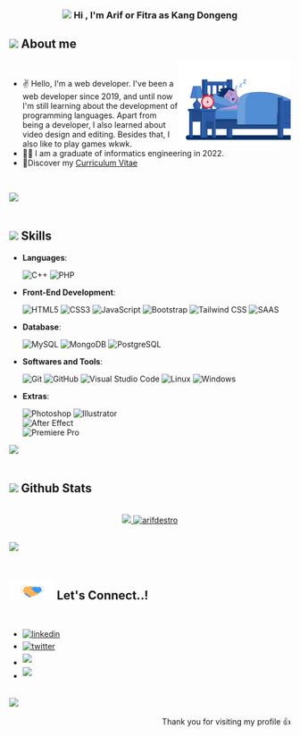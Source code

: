 
<h3 align="center"><img src="https://media.giphy.com/media/hvRJCLFzcasrR4ia7z/giphy.gif" width="35"> <b>Hi , I'm Arif or Fitra as Kang Dongeng</b></h3>

## <picture><img src = "https://media.tenor.com/Ji8vLfj669IAAAAi/thinking-goma.gif" width = 50px></picture> **About me**
<picture> <img align="right" src="https://github.com/arifdestro/isblog/blob/main/assets/img/sleep%20v2.gif" width = 200px></picture>

<br>

- ✌️ Hello, I'm a web developer. I've been a web developer since 2019, and until now I'm still learning about the development of programming languages. Apart from being a developer, I also learned about video design and editing. Besides that, I also like to play games wkwk.
- 👨‍🎓 I am a graduate of informatics engineering in 2022.
- 🔖Discover my [Curriculum Vitae](https://read.cv/fitra1299)

<br>

<img src="https://user-images.githubusercontent.com/73097560/115834477-dbab4500-a447-11eb-908a-139a6edaec5c.gif"><br><br>

## <img src="https://media2.giphy.com/media/QssGEmpkyEOhBCb7e1/giphy.gif?cid=ecf05e47a0n3gi1bfqntqmob8g9aid1oyj2wr3ds3mg700bl&rid=giphy.gif" width ="25"><b> Skills</b>

<p align="center">

- **Languages**:
    
    ![C++](https://img.shields.io/badge/C%2B%2B-00599C?style=for-the-badge&logo=c%2B%2B&logoColor=white)
    ![PHP](https://img.shields.io/badge/PHP-777BB4?style=for-the-badge&logo=php&logoColor=white)
  
- **Front-End Development**:

   ![HTML5](https://img.shields.io/badge/HTML5%20-%23E34F26.svg?style=for-the-badge&logo=html5&logoColor=white)
   ![CSS3](https://img.shields.io/badge/CSS%20-%231572B6.svg?style=for-the-badge&logo=css3&logoColor=white)
   ![JavaScript](https://img.shields.io/badge/JavaScript%20-%23F7DF1E.svg?style=for-the-badge&logo=javascript&logoColor=black)
   ![Bootstrap](https://img.shields.io/badge/Bootstrap-563D7C?style=for-the-badge&logo=bootstrap&logoColor=white)
   ![Tailwind CSS](https://img.shields.io/badge/Tailwind_CSS-38B2AC?style=for-the-badge&logo=tailwind-css&logoColor=white)
   ![SAAS](https://img.shields.io/badge/Sass-CC6699?style=for-the-badge&logo=sass&logoColor=white)

- **Database**:

    ![MySQL](https://img.shields.io/badge/MySQL-00000F?style=for-the-badge&logo=mysql&logoColor=white)
    ![MongoDB](https://img.shields.io/badge/MongoDB-4EA94B?style=for-the-badge&logo=mongodb&logoColor=white)
    ![PostgreSQL](https://img.shields.io/badge/PostgreSQL-316192?style=for-the-badge&logo=postgresql&logoColor=white)
  
- **Softwares and Tools**:

    ![Git](https://img.shields.io/badge/git-%23F05033.svg?style=for-the-badge&logo=git&logoColor=white)
    ![GitHub](https://img.shields.io/badge/github-%23121011.svg?style=for-the-badge&logo=github&logoColor=white)
    ![Visual Studio Code](https://img.shields.io/badge/Visual%20Studio%20Code-0078d7.svg?style=for-the-badge&logo=visual-studio-code&logoColor=white)
    ![Linux](https://img.shields.io/badge/Linux-FCC624?style=for-the-badge&logo=linux&logoColor=black) 
    ![Windows](https://img.shields.io/badge/Windows-0078D6?style=for-the-badge&logo=windows&logoColor=white) 

- **Extras**:

    ![Photoshop](https://img.shields.io/badge/Adobe%20Photoshop-31A8FF?style=for-the-badge&logo=Adobe%20Photoshop&logoColor=black)
    ![Illustrator](https://img.shields.io/badge/Adobe%20Illustrator-FF9A00?style=for-the-badge&logo=adobe%20illustrator&logoColor=white)   
    ![After Effect](https://img.shields.io/badge/Adobe%20after%20affects-CF96FD?style=for-the-badge&logo=Adobe%20after%20effects&logoColor=393665)   
    ![Premiere Pro](https://img.shields.io/badge/Adobe%20Premiere%20Pro-9999FF?style=for-the-badge&logo=Adobe%20Premiere%20Pro&logoColor=white)   


</p>

<img src="https://user-images.githubusercontent.com/73097560/115834477-dbab4500-a447-11eb-908a-139a6edaec5c.gif"><br><br>

## <img src="https://media.giphy.com/media/iY8CRBdQXODJSCERIr/giphy.gif" width="35"><b> Github Stats </b>
<br>

<div align="center">

<a href="https://github.com/arifdestro/">
  <img src="https://github-readme-stats.vercel.app/api?username=arifdestro&include_all_commits=true&count_private=true&show_icons=true&line_height=20&title_color=7A7ADB&icon_color=2234AE&text_color=D3D3D3&bg_color=0,000000,130F40" width="450"/>
  <img src="https://github-readme-stats.vercel.app/api/top-langs?username=arifdestro&show_icons=true&locale=en&layout=compact&line_height=20&title_color=7A7ADB&icon_color=2234AE&text_color=D3D3D3&bg_color=0,000000,130F40" width="375"  alt="arifdestro"/>

</a>
</div>

<br>

<img src="https://user-images.githubusercontent.com/73097560/115834477-dbab4500-a447-11eb-908a-139a6edaec5c.gif"><br><br>

## <img src="https://github.com/0xAbdulKhalid/0xAbdulKhalid/raw/main/assets/mdImages/handshake.gif" width ="80"> <b> Let's Connect..!</b>
<br>
<div align='left'>

<ul>

<li>
<a href="https://linkedin.com/in/muhammad-arif-annaili-fitrawan/" target="_blank">
<img src="https://img.shields.io/badge/linkedin: M Arif-%2300acee.svg?color=405DE6&style=for-the-badge&logo=linkedin&logoColor=white" alt=linkedin style="margin-bottom: 5px;"/>
</a>
</li>

<li>
<a href="https://www.instagram.com/fitra1299/" target="_blank">
<img src="https://img.shields.io/badge/Instagram: Fitra1299-E4405F?style=for-the-badge&logo=instagram&logoColor=white" alt=twitter style="margin-bottom: 5px;"/>
</a>
</li>

<li>
<a href="mailto:kangdongeng1299@gmail.com" target="_blank">
<img src="https://img.shields.io/badge/gmail:  kang dongeng-%23EA4335.svg?style=for-the-badge&logo=gmail&logoColor=white" t=mail style="margin-bottom: 5px;" />
</a>
</li>

<li>
<a href="https://www.youtube.com/@kangdongeng1299/" target="_blank">
<img src="https://img.shields.io/badge/YouTube: Kang Dongeng-FF0000?style=for-the-badge&logo=youtube&logoColor=white" t=mail style="margin-bottom: 5px;" />
</a>
</li>
	
</ul>
</div>

<br>
<img src="https://user-images.githubusercontent.com/73097560/115834477-dbab4500-a447-11eb-908a-139a6edaec5c.gif">
<br>
<p align="right">Thank you for visiting my profile 👍</p>
